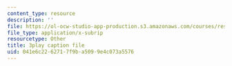 ```yaml
---
content_type: resource
description: ''
file: https://ol-ocw-studio-app-production.s3.amazonaws.com/courses/res-6-012-introduction-to-probability-spring-2018/041e6c2262717f9ba5099e4c073a5576_JsEvwRGa1JA.srt
file_type: application/x-subrip
resourcetype: Other
title: 3play caption file
uid: 041e6c22-6271-7f9b-a509-9e4c073a5576
---
```

